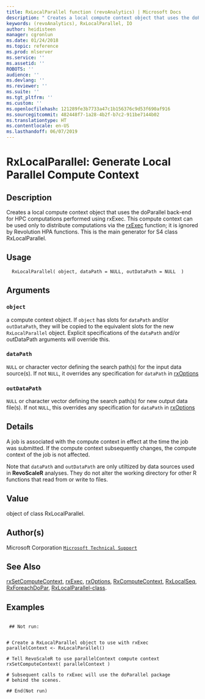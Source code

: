 ```yaml
---
title: RxLocalParallel function (revoAnalytics) | Microsoft Docs
description: " Creates a local compute context object that uses the doParallel back-end for HPC computations  performed using rxExec.  This compute context can be used only to distribute computations via the [rxExec](rxExec.md) function; it is ignored by Revolution HPA functions. This is the main generator for S4 class RxLocalParallel. "
keywords: (revoAnalytics), RxLocalParallel, IO
author: heidisteen
manager: cgronlun
ms.date: 01/24/2018
ms.topic: reference
ms.prod: mlserver
ms.service: ''
ms.assetid: ''
ROBOTS: ''
audience: ''
ms.devlang: ''
ms.reviewer: ''
ms.suite: ''
ms.tgt_pltfrm: ''
ms.custom: ''
ms.openlocfilehash: 121289fe3b7733a47c1b156376c9d53f690af916
ms.sourcegitcommit: 482448f7-1a28-4b2f-b7c2-911be7144b02
ms.translationtype: HT
ms.contentlocale: en-US
ms.lasthandoff: 06/07/2019
---
```

 # <a name="rxlocalparallel-generate-local-parallel-compute-context"></a>RxLocalParallel: Generate Local Parallel Compute Context 
 ## <a name="description"></a>Description

Creates a local compute context object that uses the doParallel back-end for HPC computations performed using rxExec.  This compute context can be used only to distribute computations via the [rxExec](rxExec.md) function; it is ignored by Revolution HPA functions. This is the main generator for S4 class RxLocalParallel.


 ## <a name="usage"></a>Usage

```   
  RxLocalParallel( object, dataPath = NULL, outDataPath = NULL  )

```


 ## <a name="arguments"></a>Arguments



 ### `object`
 a compute context object. If `object` has slots for   `dataPath` and/or `outDataPath`, they will be copied to the  equivalent slots for the new `RxLocalParallel` object. Explicit specifications  of the `dataPath` and/or outDataPath arguments will override this.  



 ### `dataPath`
 `NULL` or character vector defining the search path(s) for the input data source(s).  If not `NULL`, it overrides any specification for `dataPath` in [rxOptions](rxOptions.md) 



 ### `outDataPath`
 `NULL` or character vector defining the search path(s) for   new output data file(s).  If not `NULL`, this overrides any specification for `dataPath` in [rxOptions](rxOptions.md)  




 ## <a name="details"></a>Details

A job is associated with the compute context in effect at the time the job was submitted. If the compute context subsequently changes, the compute context of the job is not affected.

Note that `dataPath` and `outDataPath` are only utiltized by data sources used in **RevoScaleR** analyses. They do not alter the working directory for other R functions that read from or write to files.



 ## <a name="value"></a>Value

object of class RxLocalParallel.


 ## <a name="authors"></a>Author(s)
 Microsoft Corporation [`Microsoft Technical Support`](https://go.microsoft.com/fwlink/?LinkID=698556&clcid=0x409)


 ## <a name="see-also"></a>See Also

[rxSetComputeContext](rxSetComputeContext.md), [rxExec](rxExec.md), [rxOptions](rxOptions.md), [RxComputeContext](RxComputeContext.md), [RxLocalSeq](RxLocalSeq.md), [RxForeachDoPar](RxForeachDoPar.md), [RxLocalParallel-class](RxLocalParallel-class.md).


 ## <a name="examples"></a>Examples

 ```

  ## Not run:


# Create a RxLocalParallel object to use with rxExec  
parallelContext <- RxLocalParallel()

# Tell RevoScaleR to use parallelContext compute context
rxSetComputeContext( parallelContext )

# Subsequent calls to rxExec will use the doParallel package 
# behind the scenes.

 ## End(Not run) 
```



